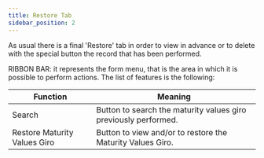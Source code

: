 ```yaml
---
title: Restore Tab
sidebar_position: 2
---
```


As usual there is a final 'Restore' tab in order to view in advance or to delete with the special button the record that has been performed.

RIBBON BAR: it represents the form menu, that is the area in which it is possible to perform actions. The list of features is the following:



| Function | Meaning |
| --- | --- |
| Search | Button to search the maturity values  giro previously performed. |
| Restore Maturity Values Giro | Button to view and/or to restore the Maturity Values Giro. |






